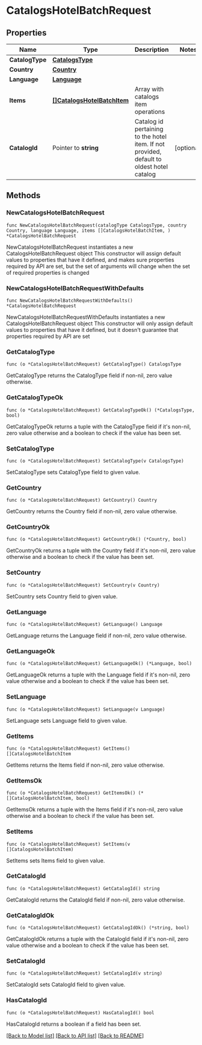 # CatalogsHotelBatchRequest

## Properties

Name | Type | Description | Notes
------------ | ------------- | ------------- | -------------
**CatalogType** | [**CatalogsType**](CatalogsType.md) |  | 
**Country** | [**Country**](Country.md) |  | 
**Language** | [**Language**](Language.md) |  | 
**Items** | [**[]CatalogsHotelBatchItem**](CatalogsHotelBatchItem.md) | Array with catalogs item operations | 
**CatalogId** | Pointer to **string** | Catalog id pertaining to the hotel item. If not provided, default to oldest hotel catalog | [optional] 

## Methods

### NewCatalogsHotelBatchRequest

`func NewCatalogsHotelBatchRequest(catalogType CatalogsType, country Country, language Language, items []CatalogsHotelBatchItem, ) *CatalogsHotelBatchRequest`

NewCatalogsHotelBatchRequest instantiates a new CatalogsHotelBatchRequest object
This constructor will assign default values to properties that have it defined,
and makes sure properties required by API are set, but the set of arguments
will change when the set of required properties is changed

### NewCatalogsHotelBatchRequestWithDefaults

`func NewCatalogsHotelBatchRequestWithDefaults() *CatalogsHotelBatchRequest`

NewCatalogsHotelBatchRequestWithDefaults instantiates a new CatalogsHotelBatchRequest object
This constructor will only assign default values to properties that have it defined,
but it doesn't guarantee that properties required by API are set

### GetCatalogType

`func (o *CatalogsHotelBatchRequest) GetCatalogType() CatalogsType`

GetCatalogType returns the CatalogType field if non-nil, zero value otherwise.

### GetCatalogTypeOk

`func (o *CatalogsHotelBatchRequest) GetCatalogTypeOk() (*CatalogsType, bool)`

GetCatalogTypeOk returns a tuple with the CatalogType field if it's non-nil, zero value otherwise
and a boolean to check if the value has been set.

### SetCatalogType

`func (o *CatalogsHotelBatchRequest) SetCatalogType(v CatalogsType)`

SetCatalogType sets CatalogType field to given value.


### GetCountry

`func (o *CatalogsHotelBatchRequest) GetCountry() Country`

GetCountry returns the Country field if non-nil, zero value otherwise.

### GetCountryOk

`func (o *CatalogsHotelBatchRequest) GetCountryOk() (*Country, bool)`

GetCountryOk returns a tuple with the Country field if it's non-nil, zero value otherwise
and a boolean to check if the value has been set.

### SetCountry

`func (o *CatalogsHotelBatchRequest) SetCountry(v Country)`

SetCountry sets Country field to given value.


### GetLanguage

`func (o *CatalogsHotelBatchRequest) GetLanguage() Language`

GetLanguage returns the Language field if non-nil, zero value otherwise.

### GetLanguageOk

`func (o *CatalogsHotelBatchRequest) GetLanguageOk() (*Language, bool)`

GetLanguageOk returns a tuple with the Language field if it's non-nil, zero value otherwise
and a boolean to check if the value has been set.

### SetLanguage

`func (o *CatalogsHotelBatchRequest) SetLanguage(v Language)`

SetLanguage sets Language field to given value.


### GetItems

`func (o *CatalogsHotelBatchRequest) GetItems() []CatalogsHotelBatchItem`

GetItems returns the Items field if non-nil, zero value otherwise.

### GetItemsOk

`func (o *CatalogsHotelBatchRequest) GetItemsOk() (*[]CatalogsHotelBatchItem, bool)`

GetItemsOk returns a tuple with the Items field if it's non-nil, zero value otherwise
and a boolean to check if the value has been set.

### SetItems

`func (o *CatalogsHotelBatchRequest) SetItems(v []CatalogsHotelBatchItem)`

SetItems sets Items field to given value.


### GetCatalogId

`func (o *CatalogsHotelBatchRequest) GetCatalogId() string`

GetCatalogId returns the CatalogId field if non-nil, zero value otherwise.

### GetCatalogIdOk

`func (o *CatalogsHotelBatchRequest) GetCatalogIdOk() (*string, bool)`

GetCatalogIdOk returns a tuple with the CatalogId field if it's non-nil, zero value otherwise
and a boolean to check if the value has been set.

### SetCatalogId

`func (o *CatalogsHotelBatchRequest) SetCatalogId(v string)`

SetCatalogId sets CatalogId field to given value.

### HasCatalogId

`func (o *CatalogsHotelBatchRequest) HasCatalogId() bool`

HasCatalogId returns a boolean if a field has been set.


[[Back to Model list]](../README.md#documentation-for-models) [[Back to API list]](../README.md#documentation-for-api-endpoints) [[Back to README]](../README.md)


